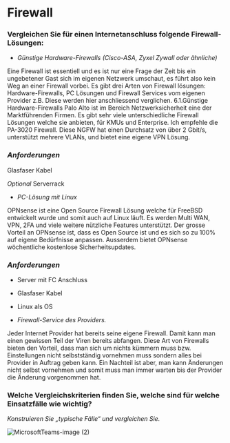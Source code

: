 # Firewall

### Vergleichen Sie für einen Internetanschluss folgende Firewall-Lösungen:  

- *Günstige Hardware-Firewalls (Cisco-ASA, Zyxel Zywall oder ähnliche)* 
 
Eine Firewall ist essentiell und es ist nur eine Frage der Zeit bis ein ungebetener Gast sich im eigenen Netzwerk umschaut, es führt also kein Weg an einer Firewall vorbei. Es gibt drei Arten von Firewall lösungen: Hardware-Firewalls, PC Lösungen und Firewall Services vom eigenen Provider z.B. Diese werden hier anschliessend verglichen. 6.1.Günstige Hardware-Firewalls Palo Alto ist im Bereich Netzwerksicherheit eine der Marktführenden Firmen. Es gibt sehr viele unterschiedliche Firewall Lösungen welche sie anbieten, für KMUs und Enterprise. Ich empfehle die PA-3020 Firewall. Diese NGFW hat einen Durchsatz von über 2 Gbit/s, unterstützt mehrere VLANs, und bietet eine eigene VPN Lösung.

### *Anforderungen*
Glasfaser Kabel

*Optional*
Serverrack

- *PC-Lösung mit Linux*

OPNsense ist eine Open Source Firewall Lösung welche für FreeBSD entwickelt wurde und somit auch auf Linux läuft. Es werden Multi WAN, VPN, 2FA und viele weitere nützliche Features unterstützt. Der grosse Vorteil an OPNsense ist, dass es Open Source ist und es sich so zu 100% auf eigene Bedürfnisse anpassen. Ausserdem bietet OPNsense wöchentliche kostenlose Sicherheitsupdates.

### *Anforderungen*
- Server mit FC Anschluss
- Glasfaser Kabel
- Linux als OS

- *Firewall-Service des Providers.*

Jeder Internet Provider hat bereits seine eigene Firewall. Damit kann man einen gewissen Teil der Viren bereits abfangen. Diese Art von Firewalls bieten den Vorteil, dass man sich um nichts kümmern muss bzw. Einstellungen nicht selbstständig vornehmen muss sondern alles bei Provider in Auftrag geben kann. Ein Nachteil ist aber, man kann Änderungen nicht selbst vornehmen und somit muss man immer warten bis der Provider die Änderung vorgenommen hat. 

### Welche Vergleichskriterien finden Sie, welche sind für welche Einsatzfälle wie wichtig? 

*Konstruieren Sie „typische Fälle“ und vergleichen Sie.*

![MicrosoftTeams-image (2)](https://user-images.githubusercontent.com/89446428/137597027-38f1f5c3-55ef-4231-b404-5e5f01c11cba.png)
